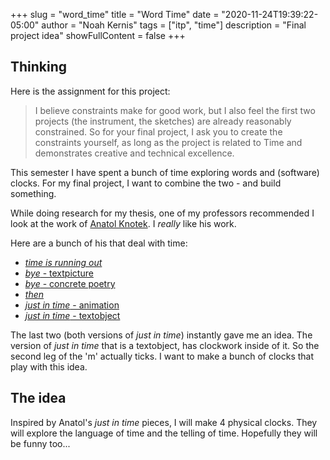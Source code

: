 +++
slug = "word_time"
title = "Word Time"
date = "2020-11-24T19:39:22-05:00"
author = "Noah Kernis"
tags = ["itp", "time"]
description = "Final project idea"
showFullContent = false
+++

## Thinking

Here is the assignment for this project:

> I believe constraints make for good work, but I also feel the first two projects (the instrument, the sketches) are already reasonably constrained. So for your final project, I ask you to create the constraints yourself, as long as the project is related to Time and demonstrates creative and technical excellence.

This semester I have spent a bunch of time exploring words and (software) clocks. For my final project, I want to combine the two - and build something.

While doing research for my thesis, one of my professors recommended I look at the work of [Anatol Knotek](http://www.anatol.cc/anatol_en.html). I *really* like his work.

Here are a bunch of his that deal with time:

- [*time is running out*](http://www.anatol.cc/textobjects/time_is_running_out.html)
- [*bye* - textpicture](http://www.anatol.cc/textpictures/bye.html)
- [*bye* - concrete poetry](http://www.anatol.cc/concrete_poetry.html)
- [*then*](http://www.anatol.cc/concrete_poetry/then.html)
- [*just in time* - animation](http://www.anatol.cc/textanimations.html)
- [*just in time* - textobject](http://www.anatol.cc/textobjects/just_in_time.html)

The last two (both versions of *just in time*) instantly gave me an idea. The version of *just in time* that is a textobject, has clockwork inside of it. So the second leg of the 'm' actually ticks. I want to make a bunch of clocks that play with this idea.

## The idea

Inspired by Anatol's *just in time* pieces, I will make 4 physical clocks. They will explore the language of time and the telling of time. Hopefully they will be funny too...

